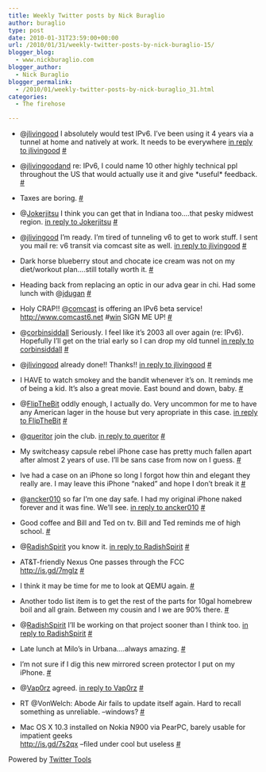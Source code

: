 ```yaml
---
title: Weekly Twitter posts by Nick Buraglio
author: buraglio
type: post
date: 2010-01-31T23:59:00+00:00
url: /2010/01/31/weekly-twitter-posts-by-nick-buraglio-15/
blogger_blog:
  - www.nickburaglio.com
blogger_author:
  - Nick Buraglio
blogger_permalink:
  - /2010/01/weekly-twitter-posts-by-nick-buraglio_31.html
categories:
  - The firehose

---
```

</p> 

  * @[jlivingood][1] I absolutely would test IPv6. I&#8217;ve been using it 4 years via a tunnel at home and natively at work. It needs to be everywhere [in reply to jlivingood][2] [#][3] 


  * @[jlivingoodand][4] re: IPv6, I could name 10 other highly technical ppl throughout the US that would actually use it and give \*useful\* feedback. [#][5] 


  * Taxes are boring. [#][6] 


  * @[Jokerjitsu][7] I think you can get that in Indiana too&#8230;.that pesky midwest region. [in reply to Jokerjitsu][8] [#][9] 


  * @[jlivingood][1] I&#8217;m ready. I&#8217;m tired of tunneling v6 to get to work stuff. I sent you mail re: v6 transit via comcast site as well. [in reply to jlivingood][10] [#][11] 


  * Dark horse blueberry stout and chocate ice cream was not on my diet/workout plan&#8230;.still totally worth it. [#][12] 


  * Heading back from replacing an optic in our adva gear in chi. Had some lunch with @[jdugan][13] [#][14] 


  * Holy CRAP!! @[comcast][15] is offering an IPv6 beta service! <a href="http://www.comcast6.net/" rel="nofollow">http://www.comcast6.net</a> #[win][16] SIGN ME UP! [#][17] 


  * @[corbinsiddall][18] Seriously. I feel like it&#8217;s 2003 all over again (re: IPv6). Hopefully I&#8217;ll get on the trial early so I can drop my old tunnel [in reply to corbinsiddall][19] [#][20] 


  * @[jlivingood][1] already done!! Thanks!! [in reply to jlivingood][21] [#][22] 


  * I HAVE to watch smokey and the bandit whenever it&#8217;s on. It reminds me of being a kid. It&#8217;s also a great movie. East bound and down, baby. [#][23] 


  * @[FlipTheBit][24] oddly enough, I actually do. Very uncommon for me to have any American lager in the house but very apropriate in this case. [in reply to FlipTheBit][25] [#][26] 


  * @[queritor][27] join the club. [in reply to queritor][28] [#][29] 


  * My switcheasy capsule rebel iPhone case has pretty much fallen apart after almost 2 years of use. I&#8217;ll be sans case from now on I guess. [#][30] 


  * Ive had a case on an iPhone so long I forgot how thin and elegant they really are. I may leave this iPhone &#8220;naked&#8221; and hope I don&#8217;t break it [#][31] 


  * @[ancker010][32] so far I&#8217;m one day safe. I had my original iPhone naked forever and it was fine. We&#8217;ll see. [in reply to ancker010][33] [#][34] 


  * Good coffee and Bill and Ted on tv. Bill and Ted reminds me of high school. [#][35] 


  * @[RadishSpirit][36] you know it. [in reply to RadishSpirit][37] [#][38] 


  * AT&T-friendly Nexus One passes through the FCC  
    <a href="http://is.gd/7mglz" rel="nofollow">http://is.gd/7mglz</a> [#][39] 


  * I think it may be time for me to look at QEMU again. [#][40] 


  * Another todo list item is to get the rest of the parts for 10gal homebrew boil and all grain. Between my cousin and I we are 90% there. [#][41] 


  * @[RadishSpirit][36] I&#8217;ll be working on that project sooner than I think too. [in reply to RadishSpirit][42] [#][43] 


  * Late lunch at Milo&#8217;s in Urbana&#8230;.always amazing. [#][44] 


  * I&#8217;m not sure if I dig this new mirrored screen protector I put on my iPhone. [#][45] 


  * @[Vap0rz][46] agreed. [in reply to Vap0rz][47] [#][48] 


  * RT @VonWelch: Abode Air fails to update itself again. Hard to recall something as unreliable. &#8211;windows? [#][49] 


  * Mac OS X 10.3 installed on Nokia N900 via PearPC, barely usable for impatient geeks  
    <a href="http://is.gd/7s2qx" rel="nofollow">http://is.gd/7s2qx</a> &#8211;filed under cool but useless [#][50] 
</ul> 



Powered by [Twitter Tools][51]

 [1]: http://twitter.com/jlivingood
 [2]: http://twitter.com/jlivingood/statuses/8170983192
 [3]: http://twitter.com/buraglio/statuses/8192538543
 [4]: http://twitter.com/jlivingoodand
 [5]: http://twitter.com/buraglio/statuses/8193353367
 [6]: http://twitter.com/buraglio/statuses/8216388101
 [7]: http://twitter.com/Jokerjitsu
 [8]: http://twitter.com/Jokerjitsu/statuses/8214492709
 [9]: http://twitter.com/buraglio/statuses/8216433483
 [10]: http://twitter.com/jlivingood/statuses/8219825768
 [11]: http://twitter.com/buraglio/statuses/8221692320
 [12]: http://twitter.com/buraglio/statuses/8221747245
 [13]: http://twitter.com/jdugan
 [14]: http://twitter.com/buraglio/statuses/8250662454
 [15]: http://twitter.com/comcast
 [16]: http://search.twitter.com/search?q=%23win
 [17]: http://twitter.com/buraglio/statuses/8292631063
 [18]: http://twitter.com/corbinsiddall
 [19]: http://twitter.com/corbinsiddall/statuses/8292848157
 [20]: http://twitter.com/buraglio/statuses/8293125533
 [21]: http://twitter.com/jlivingood/statuses/8291012187
 [22]: http://twitter.com/buraglio/statuses/8300342379
 [23]: http://twitter.com/buraglio/statuses/8311988765
 [24]: http://twitter.com/FlipTheBit
 [25]: http://twitter.com/FlipTheBit/statuses/8312414984
 [26]: http://twitter.com/buraglio/statuses/8312694249
 [27]: http://twitter.com/queritor
 [28]: http://twitter.com/queritor/statuses/8335780445
 [29]: http://twitter.com/buraglio/statuses/8336733977
 [30]: http://twitter.com/buraglio/statuses/8369900135
 [31]: http://twitter.com/buraglio/statuses/8390586456
 [32]: http://twitter.com/ancker010
 [33]: http://twitter.com/ancker010/statuses/8390676954
 [34]: http://twitter.com/buraglio/statuses/8390761296
 [35]: http://twitter.com/buraglio/statuses/8412392276
 [36]: http://twitter.com/RadishSpirit
 [37]: http://twitter.com/RadishSpirit/statuses/8412725838
 [38]: http://twitter.com/buraglio/statuses/8413591977
 [39]: http://twitter.com/buraglio/statuses/8413982031
 [40]: http://twitter.com/buraglio/statuses/8415298992
 [41]: http://twitter.com/buraglio/statuses/8415575712
 [42]: http://twitter.com/RadishSpirit/statuses/8419154755
 [43]: http://twitter.com/buraglio/statuses/8419358369
 [44]: http://twitter.com/buraglio/statuses/8423175800
 [45]: http://twitter.com/buraglio/statuses/8461117772
 [46]: http://twitter.com/Vap0rz
 [47]: http://twitter.com/Vap0rz/statuses/8461897453
 [48]: http://twitter.com/buraglio/statuses/8462220365
 [49]: http://twitter.com/buraglio/statuses/8462290891
 [50]: http://twitter.com/buraglio/statuses/8482735266
 [51]: http://alexking.org/projects/wordpress